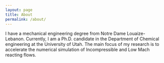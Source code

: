 ```yaml
---
layout: page
title: About
permalink: /about/
---
```


I have a mechanical engineering degree from Notre Dame Louaize-Lebanon. Currently, I am a Ph.D. candidate in the Department of Chemical engineering at the University of Utah. The main focus of my research is to accelerate the numerical simulation of Incompressible and Low Mach reacting flows.
